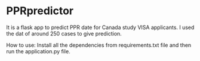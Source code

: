 # PPRpredictor
It is a flask app to predict PPR date for Canada study VISA applicants. I used the dat of around 250 cases to give prediction.
 
How to use:
Install all the dependencies from requirements.txt file and then run the application.py file.
